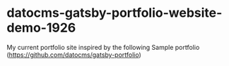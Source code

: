 # datocms-gatsby-portfolio-website-demo-1926

My current portfolio site inspired by the following Sample portfolio (https://github.com/datocms/gatsby-portfolio)
